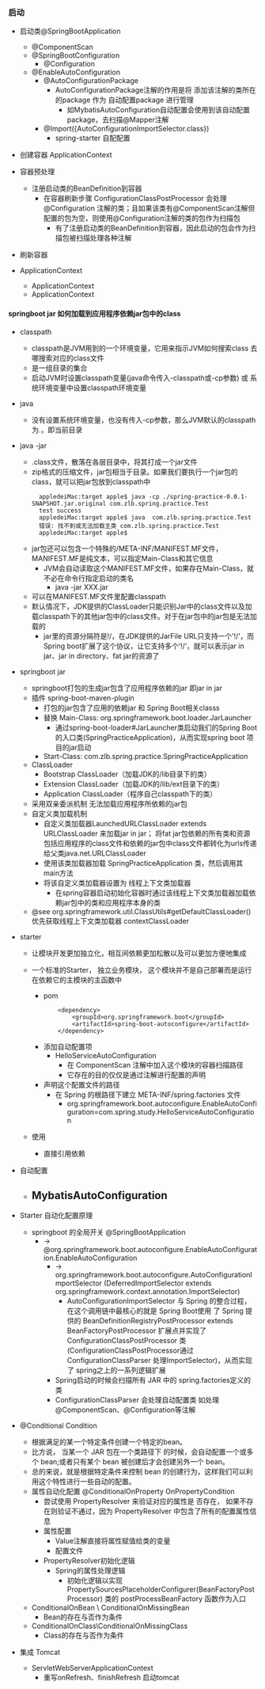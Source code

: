 


### 启动
- 启动类@SpringBootApplication
    - @ComponentScan
    - @SpringBootConfiguration
        - @Configuration
    - @EnableAutoConfiguration
        - @AutoConfigurationPackage
            - AutoConfigurationPackage注解的作用是将 添加该注解的类所在的package 作为 自动配置package 进行管理
                - 如MybatisAutoConfiguration自动配置会使用到该自动配置package，去扫描@Mapper注解
        - @Import({AutoConfigurationImportSelector.class})
            - spring-starter 自配配置 
- 创建容器 ApplicationContext
- 容器预处理 
    - 注册启动类的BeanDefinition到容器
        - 在容器刷新步骤 ConfigurationClassPostProcessor 会处理 @Configuration 注解的类；且如果该类有@ComponentScan注解但配置的包为空，则使用@Configuration注解的类的包作为扫描包
            - 有了注册启动类的BeanDefinition到容器，因此启动的包会作为扫描包被扫描处理各种注解
        
- 刷新容器
- ApplicationContext
    - ApplicationContext
    - ApplicationContext

#### springboot jar 如何加载到应用程序依赖jar包中的class
- classpath
    - classpath是JVM用到的一个环境变量，它用来指示JVM如何搜索class 去哪搜索对应的class文件
    - 是一组目录的集合
    - 启动JVM时设置classpath变量(java命令传入-classpath或-cp参数) 或 系统环境变量中设置classpath环境变量
- java  
    - 没有设置系统环境变量，也没有传入-cp参数，那么JVM默认的classpath为.，即当前目录
- java -jar 
    - .class文件，散落在各层目录中，将其打成一个jar文件
    - zip格式的压缩文件，jar包相当于目录。如果我们要执行一个jar包的class，就可以把jar包放到classpath中
        ```
          appledeiMac:target apple$ java -cp ./spring-practice-0.0.1-SNAPSHOT.jar.original com.zlb.spring.practice.Test
          test success
          appledeiMac:target apple$ java  com.zlb.spring.practice.Test
          错误: 找不到或无法加载主类 com.zlb.spring.practice.Test
          appledeiMac:target apple$ 
        ```
    - jar包还可以包含一个特殊的/META-INF/MANIFEST.MF文件，MANIFEST.MF是纯文本，可以指定Main-Class和其它信息
        - JVM会自动读取这个MANIFEST.MF文件，如果存在Main-Class，就不必在命令行指定启动的类名
            - java -jar XXX.jar
    - 可以在MANIFEST.MF文件里配置classpath
    - 默认情况下，JDK提供的ClassLoader只能识别Jar中的class文件以及加载classpath下的其他jar包中的class文件。对于在jar包中的jar包是无法加载的
        - jar里的资源分隔符是!/，在JDK提供的JarFile URL只支持一个’!/‘，而Spring boot扩展了这个协议，让它支持多个’!/‘，就可以表示jar in jar、jar in directory、fat jar的资源了

- springboot jar
    - springboot打包的生成jar包含了应用程序依赖的jar 即jar in jar
    - 插件 spring-boot-maven-plugin
        - 打包的jar包含了应用的依赖jar 和 Spring Boot相关classs
        - 替换 Main-Class: org.springframework.boot.loader.JarLauncher
            - 通过spring-boot-loader#JarLauncher类启动我们的Spring Boot的入口类(SpringPracticeApplication)，从而实现spring boot 项目的jar启动
        - Start-Class: com.zlb.spring.practice.SpringPracticeApplication
    - ClassLoader
        - Bootstrap ClassLoader（加载JDK的/lib目录下的类）
        - Extension ClassLoader（加载JDK的/lib/ext目录下的类）
        - Application ClassLoader（程序自己classpath下的类）
    - 采用双亲委派机制 无法加载应用程序所依赖的jar包
    - 自定义类加载机制
        - 自定义类加载器LaunchedURLClassLoader extends URLClassLoader 来加载jar in jar； 将fat jar包依赖的所有类和资源 包括应用程序的class文件和依赖的jar包中class文件都转化为urls传递给父类java.net.URLClassLoader
        - 使用该类加载器加载 SpringPracticeApplication 类，然后调用其main方法
        - 将该自定义类加载器设置为 线程上下文类加载器 
             - 在spring容器启动初始化容器时通过该线程上下文类加载器加载依赖jar包中的类和应用程序本身的类
    - @see org.springframework.util.ClassUtils#getDefaultClassLoader() 优先获取线程上下文类加载器 contextClassLoader
    
- starter
    - 让模块开发更加独立化，相互间依赖更加松散以及可以更加方便地集成
    - 一个标准的Starter， 独立业务模块， 这个模块并不是自己部署而是运行在依赖它的主模块的主函数中
        - pom
            ```
                <dependency>
                    <groupId>org.springframework.boot</groupId>
                    <artifactId>spring-boot-autoconfigure</artifactId>
                </dependency>
            
            ```
        - 添加自动配置项
            - HelloServiceAutoConfiguration
                - 在 ComponentScan 注解中加入这个模块的容器扫描路径
                - 它存在的目的仅仅是通过注解进行配置的声明
        - 声明这个配置文件的路径   
            - 在 Spring 的根路径下建立 META-INF/spring.factories 文件
                - org.springframework.boot.autoconfigure.EnableAutoConfiguration=com.spring.study.HelloServiceAutoConfiguration
                  
    - 使用
        - 直接引用依赖
        
- 自动配置
    - MybatisAutoConfiguration
        - 

- Starter 自动化配置原理
    - springboot 的全局开关 @SpringBootApplication 
        - -> @org.springframework.boot.autoconfigure.EnableAutoConfiguration.EnableAutoConfiguration
            - -> org.springframework.boot.autoconfigure.AutoConfigurationImportSelector  (DeferredImportSelector extends org.springframework.context.annotation.ImportSelector)
                - AutoConfigurationImportSelector 与 Spring 的整合过程，在这个调用链中最核心的就是 Spring Boot使用 了 Spring 提供的 BeanDefinitionRegistryPostProcessor extends BeanFactoryPostProcessor 扩展点并实现了 ConfigurationClassPostProcessor 类(ConfigurationClassPostProcessor通过 ConfigurationClassParser 处理ImportSelector)，从而实现了 spring之上的一系列逻辑扩展
            - Spring启动的时候会扫描所有 JAR 中的 spring.factories定义的类
            - ConfigurationClassParser 会处理自动配置类 如处理 @ComponentScan、@Configuration等注解
- @Conditional Condition
    - 根据满足的某一个特定条件创建一个特定的bean。 
    - 比方说， 当某一个 JAR 包在一个类路径下 的时候，会自动配置一个或多个 bean;或者只有某个 bean 被创建后才会创建另外一个 bean。 
    - 总的来说，就是根据特定条件来控制 bean 的创建行为，这样我们可以利用这个特性进行一些自动的配置。
    - 属性自动化配置 @ConditionalOnProperty  OnPropertyCondition
        - 尝试使用 PropertyResolver 来验证对应的属性是 否存在， 如果不存在则验证不通过，因为 PropertyResolver 中包含了所有的配置属性信息 
        - 属性配置
            - Value注解直接将属性赋值给类的变量
            - 配置文件 
        - PropertyResolver初始化逻辑
            - Spring的属性处理逻辑
                - 初始化逻辑以实现 PropertySourcesPlaceholderConfigurer(BeanFactoryPostProcessor) 类的 postProcessBeanFactory 函数作为入口
    - ConditionalOnBean \ ConditionalOnMissingBean
        - Bean的存在与否作为条件
    - ConditionalOnClass\ConditionalOnMissingClass
        - Class的存在与否作为条件 
- 集成 Tomcat
    - ServletWebServerApplicationContext
        - 重写onRefresh、finishRefresh 启动tomcat
